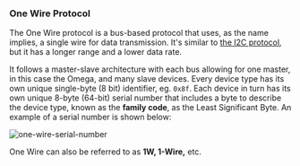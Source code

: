 ### One Wire Protocol

The One Wire protocol is a bus-based protocol that uses, as the name implies, a single wire for data transmission. It's similar to [the I2C protocol](#communicating-with-i2c-devices), but it has a longer range and a lower data rate. 

It follows a master-slave architecture with each bus allowing for one master, in this case the Omega, and many slave devices. Every device type has its own unique single-byte (8 bit) identifier, eg. `0x8f`. Each device in turn has its own unique 8-byte (64-bit) serial number that includes a byte to describe the device type, known as the **family code**, as the Least Significant Byte. An example of a serial number is shown below:

![one-wire-serial-number](https://raw.githubusercontent.com/OnionIoT/Onion-Docs/master/Omega2/Kit-Guides/img/one-wire-serial-number.jpg)

One Wire can also be referred to as **1W, 1-Wire,** etc.